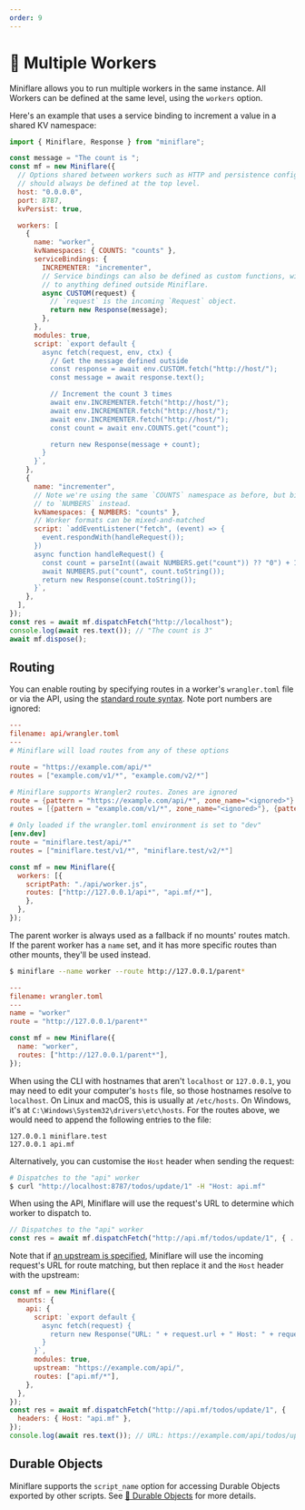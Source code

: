 ```yaml
---
order: 9
---
```


# 🔌 Multiple Workers

Miniflare allows you to run multiple workers in the same instance. All Workers can be defined at the same level, using the `workers` option.

Here's an example that uses a service binding to increment a value in a shared KV namespace:

```js
import { Miniflare, Response } from "miniflare";

const message = "The count is ";
const mf = new Miniflare({
  // Options shared between workers such as HTTP and persistence configuration
  // should always be defined at the top level.
  host: "0.0.0.0",
  port: 8787,
  kvPersist: true,

  workers: [
    {
      name: "worker",
      kvNamespaces: { COUNTS: "counts" },
      serviceBindings: {
        INCREMENTER: "incrementer",
        // Service bindings can also be defined as custom functions, with access
        // to anything defined outside Miniflare.
        async CUSTOM(request) {
          // `request` is the incoming `Request` object.
          return new Response(message);
        },
      },
      modules: true,
      script: `export default {
        async fetch(request, env, ctx) {
          // Get the message defined outside
          const response = await env.CUSTOM.fetch("http://host/");
          const message = await response.text();

          // Increment the count 3 times
          await env.INCREMENTER.fetch("http://host/");
          await env.INCREMENTER.fetch("http://host/");
          await env.INCREMENTER.fetch("http://host/");
          const count = await env.COUNTS.get("count");

          return new Response(message + count);
        }
      }`,
    },
    {
      name: "incrementer",
      // Note we're using the same `COUNTS` namespace as before, but binding it
      // to `NUMBERS` instead.
      kvNamespaces: { NUMBERS: "counts" },
      // Worker formats can be mixed-and-matched
      script: `addEventListener("fetch", (event) => {
        event.respondWith(handleRequest());
      })
      async function handleRequest() {
        const count = parseInt((await NUMBERS.get("count")) ?? "0") + 1;
        await NUMBERS.put("count", count.toString());
        return new Response(count.toString());
      }`,
    },
  ],
});
const res = await mf.dispatchFetch("http://localhost");
console.log(await res.text()); // "The count is 3"
await mf.dispose();
```

## Routing

You can enable routing by specifying routes in a worker's `wrangler.toml` file or via the API,
using the
[standard route syntax](https://developers.cloudflare.com/workers/platform/routes#matching-behavior).
Note port numbers are ignored:

```toml
---
filename: api/wrangler.toml
---
# Miniflare will load routes from any of these options

route = "https://example.com/api/*"
routes = ["example.com/v1/*", "example.com/v2/*"]

# Miniflare supports Wrangler2 routes. Zones are ignored
route = {pattern = "https://example.com/api/*", zone_name="<ignored>"}
routes = [{pattern = "example.com/v1/*", zone_name="<ignored>"}, {pattern = "example.com/v2/*", zone_id = "<ignored>"}]

# Only loaded if the wrangler.toml environment is set to "dev"
[env.dev]
route = "miniflare.test/api/*"
routes = ["miniflare.test/v1/*", "miniflare.test/v2/*"]
```

```js
const mf = new Miniflare({
  workers: [{
    scriptPath: "./api/worker.js",
    routes: ["http://127.0.0.1/api*", "api.mf/*"],
    },
  },
});
```

The parent worker is always used as a fallback if no mounts' routes match. If
the parent worker has a `name` set, and it has more specific routes than other
mounts, they'll be used instead.

<ConfigTabs>

```sh
$ miniflare --name worker --route http://127.0.0.1/parent*
```

```toml
---
filename: wrangler.toml
---
name = "worker"
route = "http://127.0.0.1/parent*"
```

```js
const mf = new Miniflare({
  name: "worker",
  routes: ["http://127.0.0.1/parent*"],
});
```

</ConfigTabs>

When using the CLI with hostnames that aren't `localhost` or `127.0.0.1`, you
may need to edit your computer's `hosts` file, so those hostnames resolve to
`localhost`. On Linux and macOS, this is usually at `/etc/hosts`. On Windows,
it's at `C:\Windows\System32\drivers\etc\hosts`. For the routes above, we would
need to append the following entries to the file:

```
127.0.0.1 miniflare.test
127.0.0.1 api.mf
```

Alternatively, you can customise the `Host` header when sending the request:

```sh
# Dispatches to the "api" worker
$ curl "http://localhost:8787/todos/update/1" -H "Host: api.mf"
```

When using the API, Miniflare will use the request's URL to determine which
worker to dispatch to.

```js
// Dispatches to the "api" worker
const res = await mf.dispatchFetch("http://api.mf/todos/update/1", { ... });
```

Note that if [an upstream is specified](/core/fetch#upstream), Miniflare will
use the incoming request's URL for route matching, but then replace it and the
`Host` header with the upstream:

```js
const mf = new Miniflare({
  mounts: {
    api: {
      script: `export default {
        async fetch(request) {
          return new Response("URL: " + request.url + " Host: " + request.headers.get("Host"));
        }
      }`,
      modules: true,
      upstream: "https://example.com/api/",
      routes: ["api.mf/*"],
    },
  },
});
const res = await mf.dispatchFetch("http://api.mf/todos/update/1", {
  headers: { Host: "api.mf" },
});
console.log(await res.text()); // URL: https://example.com/api/todos/update/1 Host: example.com
```

## Durable Objects

Miniflare supports the `script_name` option for accessing Durable Objects
exported by other scripts. See
[📌 Durable Objects](/storage/durable-objects#using-a-class-exported-by-another-script)
for more details.
